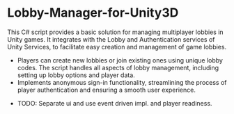# Lobby-Manager-for-Unity3D

This C# script provides a basic solution for managing multiplayer lobbies in Unity games.
It integrates with the Lobby and Authentication services of Unity Services, to facilitate easy creation and management of game lobbies.

* Players can create new lobbies or join existing ones using unique lobby codes. The script handles all aspects of lobby management, including setting up lobby options and player data.
* Implements anonymous sign-in functionality, streamlining the process of player authentication and ensuring a smooth user experience.


- TODO: Separate ui and use event driven impl. and player readiness.
